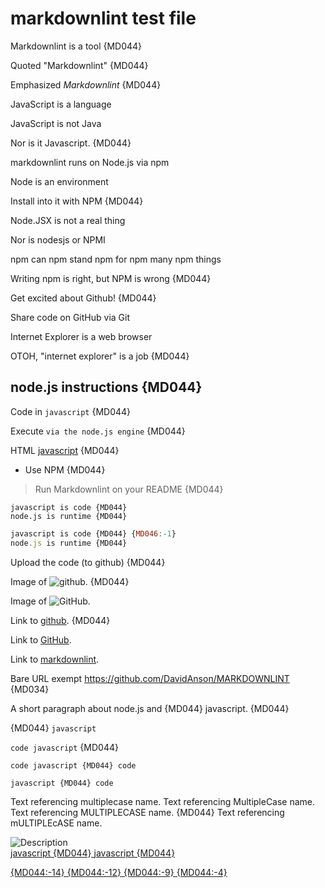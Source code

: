 # markdownlint test file

Markdownlint is a tool {MD044}

Quoted "Markdownlint" {MD044}

Emphasized *Markdownlint* {MD044}

JavaScript is a language

JavaScript is not Java

Nor is it Javascript. {MD044}

markdownlint runs on Node.js via npm

Node is an environment

Install into it with NPM {MD044}

Node.JSX is not a real thing

Nor is nodesjs or NPMI

npm can npm stand npm for npm many npm things

Writing npm is right, but NPM is wrong {MD044}

Get excited about Github! {MD044}

Share code on GitHub via Git

Internet Explorer is a web browser

OTOH, "internet explorer" is a job {MD044}

## node.js instructions {MD044}

Code in `javascript` {MD044}

Execute `via the node.js engine` {MD044}

HTML <u>javascript</u> {MD044}

* Use NPM {MD044}

> Run Markdownlint on your README {MD044}

    javascript is code {MD044}
    node.js is runtime {MD044}

```javascript
javascript is code {MD044} {MD046:-1}
node.js is runtime {MD044}
```

Upload the code (to github) {MD044}

Image of ![github](https://github.com/). {MD044}

Image of ![GitHub](https://github.com/).

Link to [github](https://github.com/). {MD044}

Link to [GitHub](https://github.com/).

Link to [markdownlint](https://github.com/DavidAnson/MARKDOWNLINT).

Bare URL exempt https://github.com/DavidAnson/MARKDOWNLINT {MD034}

A short paragraph
about node.js and {MD044}
javascript. {MD044}

{MD044} `javascript`

`code
javascript` {MD044}

`code
javascript {MD044}
code`

`javascript {MD044}
code`

Text referencing multiplecase name.
Text referencing MultipleCase name.
Text referencing MULTIPLECASE name. {MD044}
Text referencing mULTIPLEcASE name.

<img src="img/javascript/image.png" alt="Description" error="{MD044}">

<script type="text/javascript">
{MD044:-1}
javascript {MD044}
</script>

<a error="{MD044}" id="javascript"/>

<!-- javascript {MD044} -->

<!--
javascript {MD044}
-->

<a href="https://example.org">

<div><a href="https://example.org"></div>

<div>
  <a href="https://example.org">
</div>

<div>
  javascript {MD044}
  <a href="https://example.org">
  javascript {MD044}
</div>

{MD044:-14} {MD044:-12} {MD044:-9} {MD044:-4}

<!-- markdownlint-configure-file {
  "no-inline-html": false,
  "proper-names": {
    "names": [
      "HTTPS",
      "Internet Explorer",
      "markdownlint",
      "multiplecase",
      "mULTIPLEcASE",
      "MultipleCase",
      "JavaScript",
      "Node.js",
      "GitHub",
      "npm"
    ]
  }
} -->
